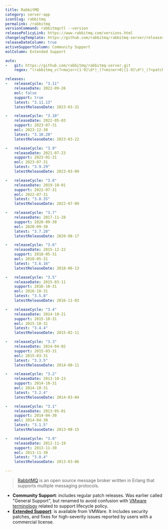 ```yaml
---
title: RabbitMQ
category: server-app
iconSlug: rabbitmq
permalink: /rabbitmq
versionCommand: rabbitmqctl --version
releasePolicyLink: https://www.rabbitmq.com/versions.html
changelogTemplate: https://github.com/rabbitmq/rabbitmq-server/releases/tag/v__LATEST__
releaseDateColumn: true
activeSupportColumn: Community Support
eolColumn: Extended Support

auto:
-   git: https://github.com/rabbitmq/rabbitmq-server.git
    regex: ^(rabbitmq_v(?<major>[1-9]\d*)_(?<minor>0|[1-9]\d*)_(?<patch>0|[1-9]\d*)|v(?<major>[1-9]\d*)\.(?<minor>0|[1-9]\d*)\.(?<patch>0|[1-9]\d*))$

releases:
-   releaseCycle: "3.11"
    releaseDate: 2022-09-26
    eol: false
    support: true
    latest: "3.11.13"
    latestReleaseDate: 2023-03-31

-   releaseCycle: "3.10"
    releaseDate: 2022-05-03
    support: 2023-07-31
    eol: 2023-12-30
    latest: "3.10.20"
    latestReleaseDate: 2023-03-22

-   releaseCycle: "3.9"
    releaseDate: 2021-07-23
    support: 2023-01-31
    eol: 2023-07-31
    latest: "3.9.29"
    latestReleaseDate: 2023-03-09

-   releaseCycle: "3.8"
    releaseDate: 2019-10-01
    support: 2022-07-31
    eol: 2022-07-31
    latest: "3.8.35"
    latestReleaseDate: 2022-07-09

-   releaseCycle: "3.7"
    releaseDate: 2017-11-28
    support: 2020-09-30
    eol: 2020-09-30
    latest: "3.7.28"
    latestReleaseDate: 2020-08-17

-   releaseCycle: "3.6"
    releaseDate: 2015-12-22
    support: 2018-05-31
    eol: 2018-05-31
    latest: "3.6.16"
    latestReleaseDate: 2018-06-13

-   releaseCycle: "3.5"
    releaseDate: 2015-03-11
    support: 2016-10-31
    eol: 2016-10-31
    latest: "3.5.8"
    latestReleaseDate: 2016-11-03

-   releaseCycle: "3.4"
    releaseDate: 2014-10-21
    support: 2015-10-31
    eol: 2015-10-31
    latest: "3.4.4"
    latestReleaseDate: 2015-02-11

-   releaseCycle: "3.3"
    releaseDate: 2014-04-02
    support: 2015-03-31
    eol: 2015-03-31
    latest: "3.3.5"
    latestReleaseDate: 2014-08-11

-   releaseCycle: "3.2"
    releaseDate: 2013-10-23
    support: 2014-10-31
    eol: 2014-10-31
    latest: "3.2.4"
    latestReleaseDate: 2014-03-04

-   releaseCycle: "3.1"
    releaseDate: 2013-05-01
    support: 2014-04-30
    eol: 2014-04-30
    latest: "3.1.5"
    latestReleaseDate: 2013-08-15

-   releaseCycle: "3.0"
    releaseDate: 2012-11-19
    support: 2013-11-30
    eol: 2013-11-30
    latest: "3.0.4"
    latestReleaseDate: 2013-03-06

---
```


> [RabbitMQ](https://www.rabbitmq.com/) is an open source message broker written in Erlang that
> supports multiple messaging protocols.

- **Community Support**: includes regular patch releases. Was earlier called "General Support", but
  renamed to avoid confusion with [VMware terminology](https://tanzu.vmware.com/support/lifecycle_policy)
  related to support lifecycle policy.
- **[Extended Support](https://tanzu.vmware.com/rabbitmq)**: is available from VMWare. It includes
  security patches, and fixes for high-severity issues reported by users with a commercial license.
